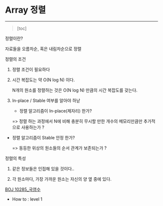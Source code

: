 # Array 정렬

---------

> [toc]



정렬이란? 

자료들을 오름차순, 혹은 내림차순으로 정렬



정렬의 조건 

1. 정렬 조건이 필요하다



2. 시간 복잡도는 약 O(N log N) 이다.

   N개의 원소를 정렬하는 것은 O(N log N) 만큼의 시간 복잡도를 갖는다.

   

3. In-place / Stable 여부를 알아야 하낟

   

   - 정렬 알고리즘이 In-place(제자리) 한가?

   => 정렬 하는 과정에서 N에 비해 충분히 무시할 만한 개수의 메모리만큼만 추가적으로 사용하는가 ?



- 정렬 알고리즘이 Stable 안정 한가?

  => 동등한 위상의 원소들의 순서 관계가 보존되는가 ?







정렬의 특성

1. 같은 정보들은 인접해 있을 것이다..



2. 각 원소마다, 가장 가까운 원소는 자신의 양 옆 중에 있다.



[BOJ 10285_국영수]()

- How to : level 1



```python

```

















